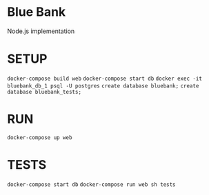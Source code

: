 # Blue Bank

Node.js implementation


# SETUP

```docker-compose build web```
```docker-compose start db```
```docker exec -it bluebank_db_1 psql -U postgres```
```create database bluebank;```
```create database bluebank_tests;```

# RUN

```docker-compose up web```

# TESTS

```docker-compose start db```
```docker-compose run web sh tests```
